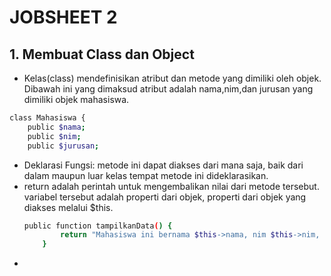 # JOBSHEET 2

<h2>1. Membuat Class dan Object</h2>

-  Kelas(class) mendefinisikan atribut dan metode yang dimiliki oleh objek. Dibawah ini yang dimaksud atribut adalah nama,nim,dan jurusan yang dimiliki objek mahasiswa.

  ```bash
  class Mahasiswa {
      public $nama;
      public $nim;
      public $jurusan;
  ```

- Deklarasi Fungsi: metode ini dapat diakses dari mana saja, baik dari dalam maupun luar kelas tempat metode ini dideklarasikan.
- return adalah perintah untuk mengembalikan nilai dari metode tersebut. variabel tersebut adalah properti dari objek,  properti dari objek yang diakses melalui $this. 
  ```bash
  public function tampilkanData() {
          return "Mahasiswa ini bernama $this->nama, nim $this->nim, jurusan $this->jurusan.";
      }
  ```
- 
  
